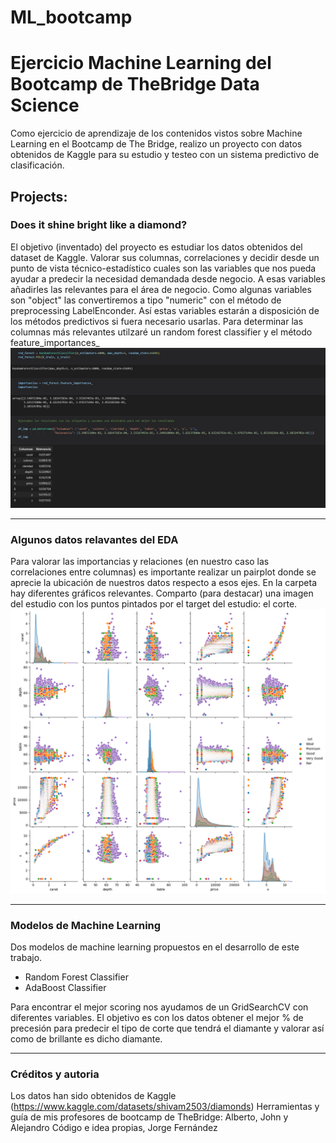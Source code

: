 # ML_bootcamp

# Ejercicio Machine Learning del Bootcamp de TheBridge Data Science
 
Como ejercicio de aprendizaje de los contenidos vistos sobre Machine Learning en el Bootcamp de The Bridge, realizo un proyecto con datos obtenidos de Kaggle para su estudio y testeo con un sistema predictivo de clasificación.


## Projects:

###  Does it shine bright like a diamond?

El objetivo (inventado) del proyecto es estudiar los datos obtenidos del dataset de Kaggle. Valorar sus columnas, correlaciones y decidir desde un punto de vista técnico-estadístico cuales son las variables que nos pueda ayudar a predecir la necesidad demandada desde negocio. A esas variables añadirles las relevantes para el área de negocio.
Como algunas variables son "object" las convertiremos a tipo "numeric" con el método de preprocessing LabelEnconder. Así estas variables estarán a disposición de los métodos predictivos si fuera necesario usarlas.
Para determinar las columnas más relevantes utilzaré un random forest classifier y el método feature_importances_
![image](https://github.com/jorgeirish/ML_bootcamp/blob/550220057e34389fde32dd9ac73e20cdf39d5670/feature_importances_.JPG?raw=true])

---
 
### Algunos datos relavantes del EDA
 
 Para valorar las importancias y relaciones (en nuestro caso las correlaciones entre columnas) es importante realizar un pairplot donde se aprecie la ubicación de nuestros datos respecto a esos ejes. En la carpeta hay diferentes gráficos relevantes.
 Comparto (para destacar) una imagen del estudio con los puntos pintados por el target del estudio: el corte.
 ![image](https://github.com/jorgeirish/ML_bootcamp/blob/66b07a0c352f5e72225ba67e8b08ca9cca469963/pairplot.png?raw=true])
 
---
 
### Modelos de Machine Learning

Dos modelos de machine learning propuestos en el desarrollo de este trabajo.
* Random Forest Classifier
* AdaBoost Classifier

Para encontrar el mejor scoring nos ayudamos de un GridSearchCV con diferentes variables. El objetivo es con los datos obtener el mejor % de precesión para predecir el tipo de corte que tendrá el diamante y valorar así como de brillante es dicho diamante.

---

### Créditos y autoria

Los datos han sido obtenidos de Kaggle (https://www.kaggle.com/datasets/shivam2503/diamonds)
Herramientas y guía de mis profesores de bootcamp de TheBridge: Alberto, John y Alejandro
Código e idea propias, Jorge Fernández
